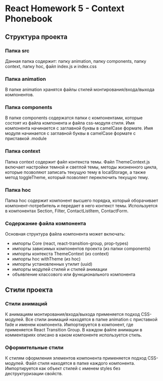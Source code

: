 # React Homework 5 - Context Phonebook

## Структура проекта

### Папка src

Данная папка содержит: папку animation, папку components, папку context, папку hoc, файл index.js и
index.css

### Папка animation

В папке animation хранятся файлы стилей монтирования/входа/выхода компонентов.

### Папка components

В папке components содержатся папки с компонентами, которые состоят из файла компонента и файла
css-модуля стиля. Имя компонента начинается с заглавной буквы в camelCase формате. Имя модуля
начинается с заглавной буквы в camelCase формате с приставкой .module

### Папка context

Папка context содержит файл контекста темы. Файл ThemeContext.js включает настройки темной и светлой
темы, методы жизненного цикла, которые позволяют записать текущую тему в localStorage, а также метод
toggleTheme, который позволяет переключить текущую тему.

### Папка hoc

Папка hoc содержит компонент высшего порядка, который оборачивает компонент-потребитель и передает в
него контекст темы. Используется в компонентах Section, Filter, ContactListItem, ContactForm.

### Содержание файла компонента

Основная структура файла компонента может включать:

- импорты Core (react, react-transition-group, prop-types)
- импорты зависимых компонентов проекта (из папки components)
- импорты контекста ThemeContext (из context)
- импорты hoc withTheme (из hoc)
- импорты установленных утилит (uuid)
- импорты модулей стилей и стилей анимации
- объявление классового или функционального компонента

## Стили проекта

### Стили анимаций

К анимациям монтирования/входа/выхода применяется подход CSS-модулей. Все стили анимаций находятся в
папке animation с приставкой fade и именем компонента. Импортируется в компонент, где применяется
React Transition Group. В каждом файле анимации в комментариях описано в каком компоненте
используется стиль.

### Оформительные стили

К стилям оформления элементов компонента применяется подход CSS-модулей. Файл стиля находятся в
папке каждого компонента. Импортируется как объект стилей с именем styles без деструктуризации
свойств.
